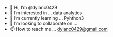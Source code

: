 - 👋 Hi, I’m @dylanc0429
- 👀 I’m interested in ... data analytics
- 🌱 I’m currently learning ... Pyhthon3
- 💞️ I’m looking to collaborate on ...
- 📫 How to reach me ... dylanc0429@gmail.com

<!---
dylanc0429/dylanc0429 is a ✨ special ✨ repository because its `README.md` (this file) appears on your GitHub profile.
You can click the Preview link to take a look at your changes.
--->
